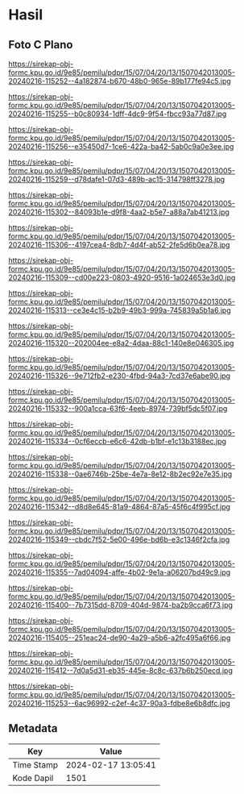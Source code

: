 # Hasil

## Foto C Plano

https://sirekap-obj-formc.kpu.go.id/9e85/pemilu/pdpr/15/07/04/20/13/1507042013005-20240216-115252--4a182874-b670-48b0-965e-89b177fe94c5.jpg

https://sirekap-obj-formc.kpu.go.id/9e85/pemilu/pdpr/15/07/04/20/13/1507042013005-20240216-115255--b0c80934-1dff-4dc9-9f54-fbcc93a77d87.jpg

https://sirekap-obj-formc.kpu.go.id/9e85/pemilu/pdpr/15/07/04/20/13/1507042013005-20240216-115256--e35450d7-1ce6-422a-ba42-5ab0c9a0e3ee.jpg

https://sirekap-obj-formc.kpu.go.id/9e85/pemilu/pdpr/15/07/04/20/13/1507042013005-20240216-115259--d78dafe1-07d3-489b-ac15-314798ff3278.jpg

https://sirekap-obj-formc.kpu.go.id/9e85/pemilu/pdpr/15/07/04/20/13/1507042013005-20240216-115302--84093b1e-d9f8-4aa2-b5e7-a88a7ab41213.jpg

https://sirekap-obj-formc.kpu.go.id/9e85/pemilu/pdpr/15/07/04/20/13/1507042013005-20240216-115306--4197cea4-8db7-4d4f-ab52-2fe5d6b0ea78.jpg

https://sirekap-obj-formc.kpu.go.id/9e85/pemilu/pdpr/15/07/04/20/13/1507042013005-20240216-115309--cd00e223-0803-4920-9516-1a024653e3d0.jpg

https://sirekap-obj-formc.kpu.go.id/9e85/pemilu/pdpr/15/07/04/20/13/1507042013005-20240216-115313--ce3e4c15-b2b9-49b3-999a-745839a5b1a6.jpg

https://sirekap-obj-formc.kpu.go.id/9e85/pemilu/pdpr/15/07/04/20/13/1507042013005-20240216-115320--202004ee-e8a2-4daa-88c1-140e8e046305.jpg

https://sirekap-obj-formc.kpu.go.id/9e85/pemilu/pdpr/15/07/04/20/13/1507042013005-20240216-115326--9e712fb2-e230-4fbd-94a3-7cd37e6abe90.jpg

https://sirekap-obj-formc.kpu.go.id/9e85/pemilu/pdpr/15/07/04/20/13/1507042013005-20240216-115332--900a1cca-63f6-4eeb-8974-739bf5dc5f07.jpg

https://sirekap-obj-formc.kpu.go.id/9e85/pemilu/pdpr/15/07/04/20/13/1507042013005-20240216-115334--0cf6eccb-e6c6-42db-b1bf-e1c13b3188ec.jpg

https://sirekap-obj-formc.kpu.go.id/9e85/pemilu/pdpr/15/07/04/20/13/1507042013005-20240216-115338--0ae6746b-25be-4e7a-8e12-8b2ec92e7e35.jpg

https://sirekap-obj-formc.kpu.go.id/9e85/pemilu/pdpr/15/07/04/20/13/1507042013005-20240216-115342--d8d8e645-81a9-4864-87a5-45f6c4f995cf.jpg

https://sirekap-obj-formc.kpu.go.id/9e85/pemilu/pdpr/15/07/04/20/13/1507042013005-20240216-115349--cbdc7f52-5e00-496e-bd6b-e3c1346f2cfa.jpg

https://sirekap-obj-formc.kpu.go.id/9e85/pemilu/pdpr/15/07/04/20/13/1507042013005-20240216-115355--7ad04094-affe-4b02-9e1a-a06207bd49c9.jpg

https://sirekap-obj-formc.kpu.go.id/9e85/pemilu/pdpr/15/07/04/20/13/1507042013005-20240216-115400--7b7315dd-8709-404d-9874-ba2b9cca6f73.jpg

https://sirekap-obj-formc.kpu.go.id/9e85/pemilu/pdpr/15/07/04/20/13/1507042013005-20240216-115405--251eac24-de90-4a29-a5b6-a2fc495a6f66.jpg

https://sirekap-obj-formc.kpu.go.id/9e85/pemilu/pdpr/15/07/04/20/13/1507042013005-20240216-115412--7d0a5d31-eb35-445e-8c8c-637b6b250ecd.jpg

https://sirekap-obj-formc.kpu.go.id/9e85/pemilu/pdpr/15/07/04/20/13/1507042013005-20240216-115253--6ac96992-c2ef-4c37-90a3-fdbe8e6b8dfc.jpg


## Metadata

| Key        | Value               |
| ---------- | ------------------- |
| Time Stamp | 2024-02-17 13:05:41 |
| Kode Dapil | 1501                |




